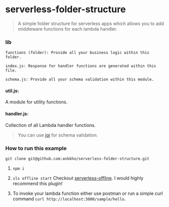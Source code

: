 # serverless-folder-structure
> A simple folder structure for serverless apps which allows you to add middleware functions for each lambda handler.


### lib

	functions (folder): Provide all your business logic within this folder.

	index.js: Response for handler functions are generated within this file.

	schema.js: Provide all your schema validation within this module.

#### util.js:
A module for utility functions.

#### handler.js:
Collection of all Lambda handler functions.

> You can use [joi](https://github.com/hapijs/joi) for schema validation.

### How to run this example

`git clone git@github.com:ankkho/serverless-folder-structure.git`

1) `npm i`

2) `sls offline start`
Checkout [serverless-offline](https://github.com/dherault/serverless-offline). I would highly recommend this plugin!

3) To invoke your lambda function either use postman or run a simple curl command `curl http://localhost:3000/sample/hello`.
